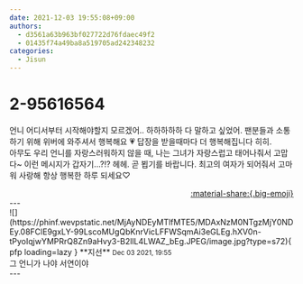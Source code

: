 ```yaml
---
date: 2021-12-03 19:55:08+09:00
authors:
  - d3561a63b963bf027722d76fdaec49f2
  - 01435f74a49ba8a519705ad242348232
categories:
  - Jisun
---
```


# 2-95616564

<div class="post-container" markdown="1">
<div class="content-container md-sidebar__scrollwrap" markdown="1">

언니 어디서부터 시작해야할지 모르겠어.. 하하하하하 다 말하고 싶었어. 팬분들과 소통하기 위해 위버에 와주셔서 행복해요 💗 답장을 받을때마다 더 행복해집니다 히히.<br>아무도 우리 언니를 자랑스러워하지 않을 때, 나는 그녀가 자랑스럽고 태어나줘서 고맙다~ 이런 메시지가 갑자기...?!? 헤헤. 곧 뵙기를 바랍니다. 최고의 여자가 되어줘서 고마워 사랑해 항상 행복한 하루 되세요♡

</div>
</div>

<div style="text-align: right;" markdown="1">
<a href="https://weverse.io/fromis9/fanpost/2-95616564" style="text-align: right;">:material-share:{.big-emoji}</a>
</div>
---

<div class="comments-container md-sidebar__scrollwrap" markdown="1">
<div class="comment" markdown="1">
<div class='id-container' markdown="1">
![](https://phinf.wevpstatic.net/MjAyNDEyMTlfMTE5/MDAxNzM0NTgzMjY0NDEy.08FClE9gxLY-99LscoMUgQbKnrVicLFFWSqmAi3eGLEg.hXV0n-tPyoIqjwYMPRrQ8Zn9aHvy3-B2llL4LWAZ_bEg.JPEG/image.jpg?type=s72){ pfp loading=lazy }
**<span class="artist">지선</span>** <small>Dec 03 2021, 19:55</small><br>
</div>
<div class='comment-body' markdown="1">
그 언니가 나야 서연이야
</div>
</div>
</div>
---
